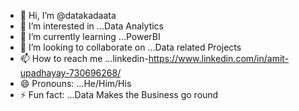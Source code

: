 - 👋 Hi, I’m @datakadaata
- 👀 I’m interested in ...Data Analytics
- 🌱 I’m currently learning ...PowerBI
- 💞️ I’m looking to collaborate on ...Data related Projects
- 📫 How to reach me ...linkedin-https://www.linkedin.com/in/amit-upadhayay-730696268/
- 😄 Pronouns: ...He/Him/His
- ⚡ Fun fact: ...Data Makes the Business go round

<!---
datakadaata/datakadaata is a ✨ special ✨ repository because its `README.md` (this file) appears on your GitHub profile.
You can click the Preview link to take a look at your changes.
--->
